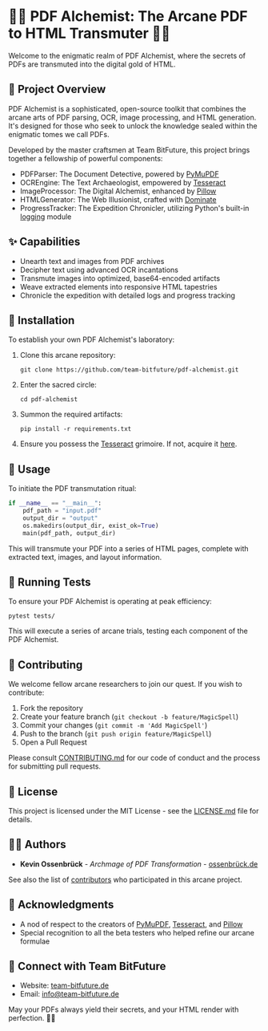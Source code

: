 # 🕵️‍♂️ PDF Alchemist: The Arcane PDF to HTML Transmuter 📜🌐

Welcome to the enigmatic realm of PDF Alchemist, where the secrets of PDFs are transmuted into the digital gold of HTML.

## 🌟 Project Overview

PDF Alchemist is a sophisticated, open-source toolkit that combines the arcane arts of PDF parsing, OCR, image processing, and HTML generation. It's designed for those who seek to unlock the knowledge sealed within the enigmatic tomes we call PDFs.

Developed by the master craftsmen at Team BitFuture, this project brings together a fellowship of powerful components:

- PDFParser: The Document Detective, powered by [PyMuPDF](https://github.com/pymupdf/PyMuPDF)
- OCREngine: The Text Archaeologist, empowered by [Tesseract](https://github.com/tesseract-ocr/tesseract)
- ImageProcessor: The Digital Alchemist, enhanced by [Pillow](https://github.com/python-pillow/Pillow)
- HTMLGenerator: The Web Illusionist, crafted with [Dominate](https://github.com/Knio/dominate)
- ProgressTracker: The Expedition Chronicler, utilizing Python's built-in [logging](https://docs.python.org/3/library/logging.html) module

## ✨ Capabilities

- Unearth text and images from PDF archives
- Decipher text using advanced OCR incantations
- Transmute images into optimized, base64-encoded artifacts
- Weave extracted elements into responsive HTML tapestries
- Chronicle the expedition with detailed logs and progress tracking

## 🧪 Installation

To establish your own PDF Alchemist's laboratory:

1. Clone this arcane repository:
   ```
   git clone https://github.com/team-bitfuture/pdf-alchemist.git
   ```
2. Enter the sacred circle:
   ```
   cd pdf-alchemist
   ```
3. Summon the required artifacts:
   ```
   pip install -r requirements.txt
   ```
4. Ensure you possess the [Tesseract](https://github.com/tesseract-ocr/tesseract) grimoire. If not, acquire it [here](https://github.com/tesseract-ocr/tesseract).

## 🔮 Usage

To initiate the PDF transmutation ritual:

```python
if __name__ == "__main__":
    pdf_path = "input.pdf" 
    output_dir = "output"
    os.makedirs(output_dir, exist_ok=True) 
    main(pdf_path, output_dir)
```

This will transmute your PDF into a series of HTML pages, complete with extracted text, images, and layout information.

## 🧬 Running Tests

To ensure your PDF Alchemist is operating at peak efficiency:

```
pytest tests/
```

This will execute a series of arcane trials, testing each component of the PDF Alchemist.

## 🤝 Contributing

We welcome fellow arcane researchers to join our quest. If you wish to contribute:

1. Fork the repository
2. Create your feature branch (`git checkout -b feature/MagicSpell`)
3. Commit your changes (`git commit -m 'Add MagicSpell'`)
4. Push to the branch (`git push origin feature/MagicSpell`)
5. Open a Pull Request

Please consult [CONTRIBUTING.md](CONTRIBUTING.md) for our code of conduct and the process for submitting pull requests.

## 📜 License

This project is licensed under the MIT License - see the [LICENSE.md](LICENSE.md) file for details.

## 🧙‍♂️ Authors

- **Kevin Ossenbrück** - *Archmage of PDF Transformation* - [ossenbrück.de](https://ossenbrück.de)

See also the list of [contributors](https://github.com/team-bitfuture/pdf-alchemist/contributors) who participated in this arcane project.

## 🎩 Acknowledgments

- A nod of respect to the creators of [PyMuPDF](https://github.com/pymupdf/PyMuPDF), [Tesseract](https://github.com/tesseract-ocr/tesseract), and [Pillow](https://github.com/python-pillow/Pillow)
- Special recognition to all the beta testers who helped refine our arcane formulae

## 🌟 Connect with Team BitFuture

- Website: [team-bitfuture.de](https://team-bitfuture.de)
- Email: [info@team-bitfuture.de](mailto:info@team-bitfuture.de)

May your PDFs always yield their secrets, and your HTML render with perfection. 📜🌐
